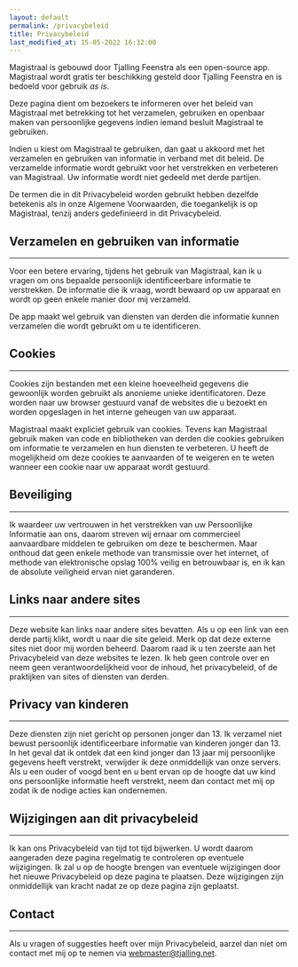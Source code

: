 ```yaml
---
layout: default
permalink: /privacybeleid
title: Privacybeleid
last_modified_at: 15-05-2022 16:32:00
---
```

Magistraal is gebouwd door Tjalling Feenstra als een open-source app. Magistraal wordt gratis ter beschikking gesteld door Tjalling Feenstra en is bedoeld voor gebruik *as is*.

Deze pagina dient om bezoekers te informeren over het beleid van Magistraal met betrekking tot het verzamelen, gebruiken en openbaar maken van persoonlijke gegevens indien iemand besluit Magistraal te gebruiken.

Indien u kiest om Magistraal te gebruiken, dan gaat u akkoord met het verzamelen en gebruiken van informatie in verband met dit beleid. De verzamelde informatie wordt gebruikt voor het verstrekken en verbeteren van Magistraal. Uw informatie wordt niet gedeeld met derde partijen.

De termen die in dit Privacybeleid worden gebruikt hebben dezelfde betekenis als in onze Algemene Voorwaarden, die toegankelijk is op Magistraal, tenzij anders gedefinieerd in dit Privacybeleid.

## Verzamelen en gebruiken van informatie
---
Voor een betere ervaring, tijdens het gebruik van Magistraal, kan ik u vragen om ons bepaalde persoonlijk identificeerbare informatie te verstrekken. De informatie die ik vraag, wordt bewaard op uw apparaat en wordt op geen enkele manier door mij verzameld.

De app maakt wel gebruik van diensten van derden die informatie kunnen verzamelen die wordt gebruikt om u te identificeren.

## Cookies
---
Cookies zijn bestanden met een kleine hoeveelheid gegevens die gewoonlijk worden gebruikt als anonieme unieke identificatoren. Deze worden naar uw browser gestuurd vanaf de websites die u bezoekt en worden opgeslagen in het interne geheugen van uw apparaat.

Magistraal maakt expliciet gebruik van cookies. Tevens kan Magistraal gebruik maken van code en bibliotheken van derden die cookies gebruiken om informatie te verzamelen en hun diensten te verbeteren. U heeft de mogelijkheid om deze cookies te aanvaarden of te weigeren en te weten wanneer een cookie naar uw apparaat wordt gestuurd.

## Beveiliging
---
Ik waardeer uw vertrouwen in het verstrekken van uw Persoonlijke Informatie aan ons, daarom streven wij ernaar om commercieel aanvaardbare middelen te gebruiken om deze te beschermen. Maar onthoud dat geen enkele methode van transmissie over het internet, of methode van elektronische opslag 100% veilig en betrouwbaar is, en ik kan de absolute veiligheid ervan niet garanderen.

## Links naar andere sites
---
Deze website kan links naar andere sites bevatten. Als u op een link van een derde partij klikt, wordt u naar die site geleid. Merk op dat deze externe sites niet door mij worden beheerd. Daarom raad ik u ten zeerste aan het Privacybeleid van deze websites te lezen. Ik heb geen controle over en neem geen verantwoordelijkheid voor de inhoud, het privacybeleid, of de praktijken van sites of diensten van derden.

## Privacy van kinderen
---
Deze diensten zijn niet gericht op personen jonger dan 13. Ik verzamel niet bewust persoonlijk identificeerbare informatie van kinderen jonger dan 13. In het geval dat ik ontdek dat een kind jonger dan 13 jaar mij persoonlijke gegevens heeft verstrekt, verwijder ik deze onmiddellijk van onze servers. Als u een ouder of voogd bent en u bent ervan op de hoogte dat uw kind ons persoonlijke informatie heeft verstrekt, neem dan contact met mij op zodat ik de nodige acties kan ondernemen.

## Wijzigingen aan dit privacybeleid
---
Ik kan ons Privacybeleid van tijd tot tijd bijwerken. U wordt daarom aangeraden deze pagina regelmatig te controleren op eventuele wijzigingen. Ik zal u op de hoogte brengen van eventuele wijzigingen door het nieuwe Privacybeleid op deze pagina te plaatsen. Deze wijzigingen zijn onmiddellijk van kracht nadat ze op deze pagina zijn geplaatst.

## Contact
---
Als u vragen of suggesties heeft over mijn Privacybeleid, aarzel dan niet om contact met mij op te nemen via [webmaster@tjalling.net](webmaster@tjalling.net).